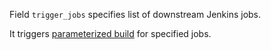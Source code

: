 
Field `trigger_jobs` specifies list of downstream Jenkins jobs.

It triggers [parameterized build][1] for specified jobs.

[1]: https://wiki.jenkins-ci.org/display/JENKINS/Parameterized+Trigger+Plugin

